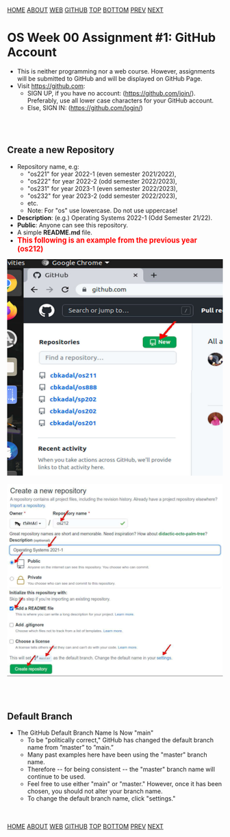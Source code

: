 ---
---
[HOME](index.md)
[ABOUT](README.md)
[WEB](https://osp4diss.vlsm.org/)
[GITHUB](https://github.com/os2xx/osp4diss/)
[TOP](#)
[BOTTOM](#endofpage)
[PREV](AOS.md#idx00)
[NEXT](W00-02.md)

# OS Week 00 Assignment #1: GitHub Account

* This is neither programming nor a web course.
  However, assignments will be submitted to GitHub and will be displayed on GitHub Page.
* Visit <https://github.com>:
  * SIGN UP, if you have no account: (<https://github.com/join/>).
    Preferably, use all lower case characters for your GitHub account.
  * Else, SIGN IN: (<https://github.com/login/>)

<br id="idx01"><br>
## Create a new Repository
  * Repository name, e.g:
    * "os221" for year 2022-1 (even semester 2021/2022),
    * "os222" for year 2022-2 (odd semester 2022/2023),
    * "os231" for year 2023-1 (even semester 2022/2023),
    * "os232" for year 2023-2 (odd semester 2022/2023),
    * etc.
    * Note: For "os" use lowercase. Do not use uppercase!
  * **Description**: (e.g.) Operating Systems 2022-1 (Odd Semester 21/22).
  * **Public**: Anyone can see this repository.
  * A simple **README.md** file.
  * <span style="color:red; font-weight:bold; font-size:larger;">This 
    following is an example from the previous year (os212)</span>
<img src="pictures/os-github-new1.jpg"  width="960">
<br id="idx02"><br>
<img src="pictures/os-github.jpg"  width="960">

<br id="idx02"><br>
## Default Branch

* The GitHub Default Branch Name Is Now "main"
  * To be "politically correct," GitHub has changed the default branch
    name from ”master” to ”main.”
  * Many past examples here have been using the "master" branch name.
  * Therefore -- for being consistent -- the "master" branch name will
    continue to be used.
  * Feel free to use either "main" or "master." However, once it has been
    chosen, you should not alter your branch name.
  * To change the default branch name, click "settings."


<br id="endofpage"><br>
[HOME](index.md)
[ABOUT](README.md)
[WEB](https://osp4diss.vlsm.org/)
[GITHUB](https://github.com/os2xx/osp4diss)
[TOP](#)
[BOTTOM](#endofpage)
[PREV](AOS.md#idx00)
[NEXT](W00-02.md)
<br>

